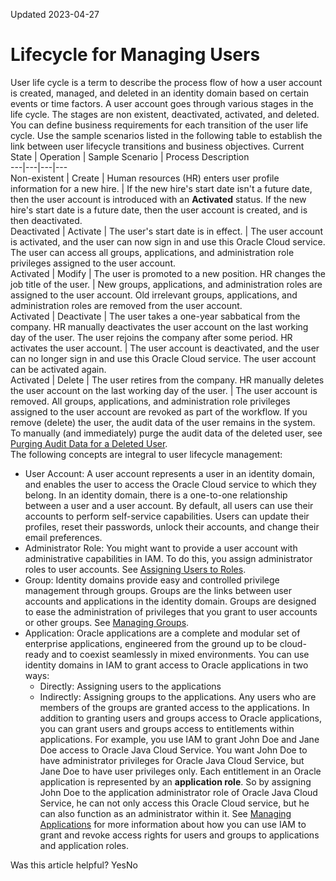 Updated 2023-04-27
# Lifecycle for Managing Users
User life cycle is a term to describe the process flow of how a user account is created, managed, and deleted in an identity domain based on certain events or time factors.
A user account goes through various stages in the life cycle. The stages are non existent, deactivated, activated, and deleted.
You can define business requirements for each transition of the user life cycle. Use the sample scenarios listed in the following table to establish the link between user lifecycle transitions and business objectives.
Current State | Operation | Sample Scenario | Process Description  
---|---|---|---  
Non-existent | Create | Human resources (HR) enters user profile information for a new hire. |  If the new hire's start date isn't a future date, then the user account is introduced with an **Activated** status.  If the new hire's start date is a future date, then the user account is created, and is then deactivated.  
Deactivated | Activate | The user's start date is in effect. |  The user account is activated, and the user can now sign in and use this Oracle Cloud service. The user can access all groups, applications, and administration role privileges assigned to the user account.  
Activated | Modify | The user is promoted to a new position. HR changes the job title of the user. |  New groups, applications, and administration roles are assigned to the user account. Old irrelevant groups, applications, and administration roles are removed from the user account.  
Activated | Deactivate | The user takes a one-year sabbatical from the company. HR manually deactivates the user account on the last working day of the user. The user rejoins the company after some period. HR activates the user account. | The user account is deactivated, and the user can no longer sign in and use this Oracle Cloud service. The user account can be activated again.  
Activated | Delete | The user retires from the company. HR manually deletes the user account on the last working day of the user. |  The user account is removed. All groups, applications, and administration role privileges assigned to the user account are revoked as part of the workflow. If you remove (delete) the user, the audit data of the user remains in the system. To manually (and immediately) purge the audit data of the deleted user, see [Purging Audit Data for a Deleted User](https://docs.oracle.com/en-us/iaas/Content/Identity/defaultsettings/purge-audit-data-deleted-user.htm#purge-audit-data-deleted-user "When you delete a user from an identity domain in IAM, the audit data of the user remains in the system. You can manually and immediately purge the audit data of that deleted user.").  
The following concepts are integral to user lifecycle management:
  * User Account: A user account represents a user in an identity domain, and enables the user to access the Oracle Cloud service to which they belong. In an identity domain, there is a one-to-one relationship between a user and a user account. By default, all users can use their accounts to perform self-service capabilities. Users can update their profiles, reset their passwords, unlock their accounts, and change their email preferences.
  * Administrator Role: You might want to provide a user account with administrative capabilities in IAM. To do this, you assign administrator roles to user accounts. See [Assigning Users to Roles](https://docs.oracle.com/en-us/iaas/Content/Identity/users/assign-users-roles.htm#top "Assign users in an OCI IAM identity domain to a role.").
  * Group: Identity domains provide easy and controlled privilege management through groups. Groups are the links between user accounts and applications in the identity domain. Groups are designed to ease the administration of privileges that you grant to user accounts or other groups. See [Managing Groups](https://docs.oracle.com/en-us/iaas/Content/Identity/groups/managinggroups.htm#Managing_Groups).
  * Application: Oracle applications are a complete and modular set of enterprise applications, engineered from the ground up to be cloud-ready and to coexist seamlessly in mixed environments.
You can use identity domains in IAM to grant access to Oracle applications in two ways:
    * Directly: Assigning users to the applications
    * Indirectly: Assigning groups to the applications. Any users who are members of the groups are granted access to the applications.
In addition to granting users and groups access to Oracle applications, you can grant users and groups access to entitlements within applications. For example, you use IAM to grant John Doe and Jane Doe access to Oracle Java Cloud Service. You want John Doe to have administrator privileges for Oracle Java Cloud Service, but Jane Doe to have user privileges only.
Each entitlement in an Oracle application is represented by an **application role**. So by assigning John Doe to the application administrator role of Oracle Java Cloud Service, he can not only access this Oracle Cloud service, but he can also function as an administrator within it.
See [Managing Applications](https://docs.oracle.com/en-us/iaas/Content/Identity/applications/overview.htm#overview "Identity domains provide a secure and centralized cloud service to manage your cloud, Oracle, custom, and enterprise applications.") for more information about how you can use IAM to grant and revoke access rights for users and groups to applications and application roles.


Was this article helpful?
YesNo

